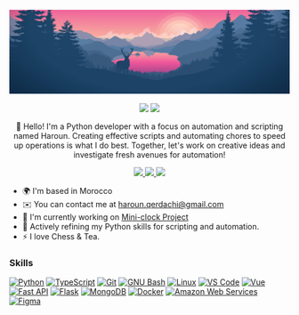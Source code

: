 
<p align="center">
<img src="https://github.com/HarounQerdachi/HarounQerdachi/blob/main/Pictures/bg.png" />
</p>

<p align="center">
 <img src="https://badges.pufler.dev/visits/HarounQerdachi/HarounQerdachi"/> 
 <!-- <img src="https://badges.pufler.dev/years/HarounQerdachi"/>-->
 <img src="https://badges.pufler.dev/repos/HarounQerdachi"/>
 <!-- <img src="https://badges.pufler.dev/commits/monthly/HarounQerdachi" />-->
</p>

 <p align="center">
  👋 Hello! I'm a Python developer with a focus on automation and scripting named Haroun. Creating effective scripts and automating chores to speed up operations is what I do best. Together, let's work on creative ideas and investigate fresh avenues for automation!
</p> 
<!-- <br/> -->

<p align="center">
  <!--<a href="https://www.kaggle.com/harounqer" target="_blank">
  <img src="https://img.shields.io/badge/Kaggle-fff?style=for-the-badge&logo=kaggle&logoColor=#24BFFF"/>
 </a> -->
 <a href="https://www.hackerrank.com/haroun_qerdachi" target="_blank">
  <img src="https://img.shields.io/badge/HackerRank-111621?style=for-the-badge&logo=hackerrank&logoColor=#32C766"/>
 </a>
 <a href="https://www.linkedin.com/in/haroun-qerdachi/" target="_blank">
  <img src="https://img.shields.io/badge/Linkedin-0077b5?style=for-the-badge&logo=linkedin&logoColor=white" />
 </a>
 <a href="https://leetcode.com/HarounQer/" target="_blank">
  <img src="https://img.shields.io/badge/Leetcode-EBA340?style=for-the-badge&logo=Leetcode&logoColor=white"/>
 </a> 
 <!--<a href="https://twitter.com/HarounQer" target="_blank">
  <img src="https://img.shields.io/badge/Twitter-1DA1F2?style=for-the-badge&logo=twitter&logoColor=white" />
 </a>-->
 
</p>

* 🌍  I'm based in Morocco
* ✉️  You can contact me at [haroun.qerdachi@gmail.com](mailto:haroun.qerdachi@gmail.com)
* 🚀  I'm currently working on [Mini-clock Project](http://github.com/HarounQerdachi/Mini-clock)
* 🧠  Actively refining my Python skills for scripting and automation.
* ⚡  I love Chess & Tea. 

### Skills

<p align="left">
<a href="https://www.python.org/" target="_blank" rel="noreferrer"><img src="https://raw.githubusercontent.com/danielcranney/readme-generator/main/public/icons/skills/python-colored.svg" width="36" height="36" alt="Python" /></a>
<a href="https://www.typescriptlang.org/" target="_blank" rel="noreferrer"><img src="https://raw.githubusercontent.com/danielcranney/readme-generator/main/public/icons/skills/typescript-colored.svg" width="36" height="36" alt="TypeScript" /></a>
<a href="https://git-scm.com/" target="_blank" rel="noreferrer"><img src="https://raw.githubusercontent.com/danielcranney/readme-generator/main/public/icons/skills/git-colored.svg" width="36" height="36" alt="Git" /></a>
<a href="https://www.gnu.org/software/bash/" target="_blank" rel="noreferrer"><img src="https://raw.githubusercontent.com/danielcranney/readme-generator/main/public/icons/skills/gnubash.svg" width="36" height="36" alt="GNU Bash" /></a>
<a href="https://www.linux.org" target="_blank" rel="noreferrer"><img src="https://raw.githubusercontent.com/danielcranney/readme-generator/main/public/icons/skills/linux-colored.svg" width="36" height="36" alt="Linux" /></a>
<a href="https://code.visualstudio.com/" target="_blank" rel="noreferrer"><img src="https://raw.githubusercontent.com/danielcranney/readme-generator/main/public/icons/skills/visualstudiocode.svg" width="36" height="36" alt="VS Code" /></a>
<a href="https://vuejs.org/" target="_blank" rel="noreferrer"><img src="https://raw.githubusercontent.com/danielcranney/readme-generator/main/public/icons/skills/vuejs-colored.svg" width="36" height="36" alt="Vue" /></a>
<a href="https://fastapi.tiangolo.com/" target="_blank" rel="noreferrer"><img src="https://raw.githubusercontent.com/danielcranney/readme-generator/main/public/icons/skills/fastapi-colored.svg" width="36" height="36" alt="Fast API" /></a>
<a href="https://flask.palletsprojects.com/en/2.0.x/" target="_blank" rel="noreferrer"><img src="https://raw.githubusercontent.com/danielcranney/readme-generator/main/public/icons/skills/flask-colored-dark.svg" width="36" height="36" alt="Flask" /></a>
<a href="https://www.mongodb.com/" target="_blank" rel="noreferrer"><img src="https://raw.githubusercontent.com/danielcranney/readme-generator/main/public/icons/skills/mongodb-colored.svg" width="36" height="36" alt="MongoDB" /></a>
<a href="https://www.docker.com/" target="_blank" rel="noreferrer"><img src="https://raw.githubusercontent.com/danielcranney/readme-generator/main/public/icons/skills/docker-colored.svg" width="36" height="36" alt="Docker" /></a>
<a href="https://aws.amazon.com" target="_blank" rel="noreferrer"><img src="https://raw.githubusercontent.com/danielcranney/readme-generator/main/public/icons/skills/aws-colored.svg" width="36" height="36" alt="Amazon Web Services" /></a>
<a href="https://www.figma.com/" target="_blank" rel="noreferrer"><img src="https://raw.githubusercontent.com/danielcranney/readme-generator/main/public/icons/skills/figma-colored.svg" width="36" height="36" alt="Figma" /></a>
</p>
